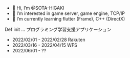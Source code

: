 - 👋 Hi, I’m @SOTA-HIGAKI
- 👀 I’m interested in game server, game engine, TCP/IP
- 🌱 I’m currently learning flutter (Frame), C++ (DirectX)

Def init … プログラミング学習支援アプリケーション

- 2022/02/01 - 2022/02/28 Rakuten
- 2022/03/16 - 2022/04/15 WFS
- 2022/06/01 - ??
<!---
SOTA-HIGAKI/SOTA-HIGAKI is a ✨ special ✨ repository because its `README.md` (this file) appears on your GitHub profile.
You can click the Preview link to take a look at your changes.
--->
